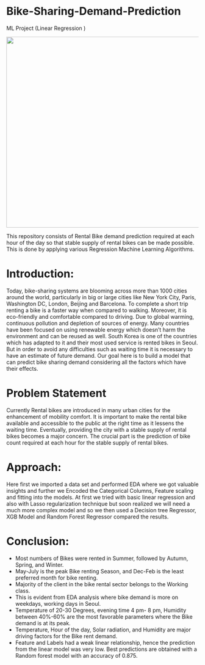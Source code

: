 # Bike-Sharing-Demand-Prediction
ML Project (Linear Regression )

<img src="https://3aij0xs1tvo2l5now3runyvz-wpengine.netdna-ssl.com/wp-content/uploads/2021/12/seoul_bike_ttareungyi_seoul_korea.jpg" width="800" height="500"/>

This repository consists of Rental Bike demand prediction required at each hour of the day so that stable supply of rental bikes
 can be made possible. This is done by applying various Regression Machine Learning Algorithms.
 
# Introduction:  

Today, bike-sharing systems are blooming across more than 1000 cities around the world, particularly in big or large cities like New York City, Paris, Washington DC, London, Beijing and Barcelona. To complete a short trip renting a bike is a faster way when compared to walking. Moreover, it is eco-friendly and comfortable compared to driving. 
Due to global warming, continuous pollution and depletion of sources of energy. Many countries have been focused on using renewable energy which doesn’t harm the environment and can be reused as well. South Korea is one of the countries which has adapted to it and their most used service is rented bikes in Seoul. But in order to avoid any difficulties such as waiting time it is necessary to have an estimate of future demand. Our goal here is to build a model that can predict bike sharing demand considering all the factors which have their effects.


# Problem Statement

Currently Rental bikes are introduced in many urban cities for the enhancement of mobility comfort. It is important to make the rental bike available and accessible to the public at the right time as it lessens the waiting time. Eventually, providing the city with a stable supply of rental bikes becomes a major concern. The crucial part is the prediction of bike count required at each hour for the stable supply of rental bikes.

# Approach: 

Here first we imported a data set and performed EDA where we got valuable insights and further we Encoded the Categorical Columns, Feature scaling and fitting into the models.  At first we tried with basic linear regression and also with Lasso regularization technique but soon realized we will need a much more complex model and so we then used a Decision tree Regressor, XGB Model and Random Forest Regressor compared the results.

# Conclusion: 

* Most numbers of Bikes were rented in Summer, followed by Autumn, Spring, and Winter.
* May-July is the peak Bike renting Season, and Dec-Feb is the least preferred month for bike renting.
* Majority of the client in the bike rental sector belongs to the Working class.
* This is evident from EDA analysis where bike demand is more on weekdays, working days in Seoul.
* Temperature of 20-30 Degrees, evening time 4 pm- 8 pm, Humidity between 40%-60% are the most favorable parameters where the Bike demand is at its peak.
* Temperature, Hour of the day, Solar radiation, and Humidity are major driving factors for the Bike rent demand.
* Feature and Labels had a weak linear relationship, hence the prediction from the linear model was very low. Best predictions are obtained with a Random forest model with an accuracy of 0.875.

